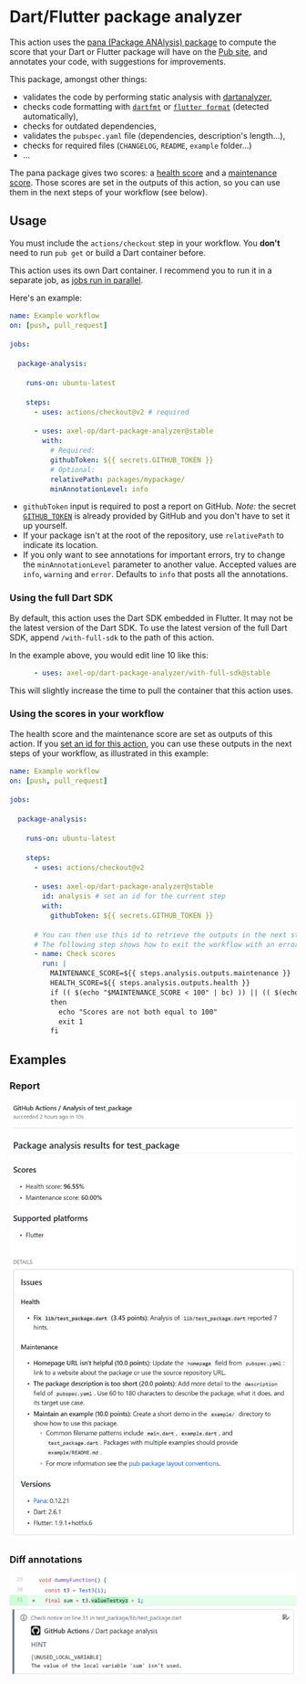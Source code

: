 # Dart/Flutter package analyzer

This action uses the [pana (Package ANAlysis) package](https://pub.dev/packages/pana) to compute the score that your Dart or Flutter package will have on the [Pub site](https://pub.dev/help), and annotates your code, with suggestions for improvements.

This package, amongst other things:

* validates the code by performing static analysis with [dartanalyzer](https://dart.dev/tools/dartanalyzer),
* checks code formatting with [`dartfmt`](https://dart.dev/tools/dartfmt) or [`flutter format`](https://flutter.dev/docs/development/tools/formatting#automatically-formatting-code-with-the-flutter-command) (detected automatically),
* checks for outdated dependencies,
* validates the `pubspec.yaml` file (dependencies, description's length...),
* checks for required files (`CHANGELOG`, `README`, `example` folder...)
* ...

The pana package gives two scores: a [health score](https://pub.dev/help#health) and a [maintenance score](https://pub.dev/help#maintenance). Those scores are set in the outputs of this action, so you can use them in the next steps of your workflow (see below).

## Usage

You must include the `actions/checkout` step in your workflow. You **don't** need to run `pub get` or build a Dart container before.

This action uses its own Dart container. I recommend you to run it in a separate job, as [jobs run in parallel](https://help.github.com/en/actions/reference/workflow-syntax-for-github-actions#jobs).

Here's an example:

```yml
name: Example workflow
on: [push, pull_request]

jobs:

  package-analysis:

    runs-on: ubuntu-latest

    steps:
      - uses: actions/checkout@v2 # required

      - uses: axel-op/dart-package-analyzer@stable
        with:
          # Required:
          githubToken: ${{ secrets.GITHUB_TOKEN }}
          # Optional:
          relativePath: packages/mypackage/
          minAnnotationLevel: info
```

* `githubToken` input is required to post a report on GitHub. *Note:* the secret [`GITHUB_TOKEN`](https://help.github.com/en/actions/automating-your-workflow-with-github-actions/authenticating-with-the-github_token) is already provided by GitHub and you don't have to set it up yourself.
* If your package isn't at the root of the repository, use `relativePath` to indicate its location.
* If you only want to see annotations for important errors, try to change the `minAnnotationLevel` parameter to another value. Accepted values are `info`, `warning` and `error`. Defaults to `info` that posts all the annotations.

### Using the full Dart SDK

By default, this action uses the Dart SDK embedded in Flutter. It may not be the latest version of the Dart SDK. To use the latest version of the full Dart SDK, append `/with-full-sdk` to the path of this action.

In the example above, you would edit line 10 like this:

```yml
      - uses: axel-op/dart-package-analyzer/with-full-sdk@stable
```

This will slightly increase the time to pull the container that this action uses.

### Using the scores in your workflow

The health score and the maintenance score are set as outputs of this action. If you [set an id for this action](https://help.github.com/en/actions/automating-your-workflow-with-github-actions/workflow-syntax-for-github-actions#jobsjob_idsteps), you can use these outputs in the next steps of your workflow, as illustrated in this example:

```yml
name: Example workflow
on: [push, pull_request]

jobs:

  package-analysis:

    runs-on: ubuntu-latest

    steps:
      - uses: actions/checkout@v2

      - uses: axel-op/dart-package-analyzer@stable
        id: analysis # set an id for the current step
        with:
          githubToken: ${{ secrets.GITHUB_TOKEN }}

      # You can then use this id to retrieve the outputs in the next steps.
      # The following step shows how to exit the workflow with an error if a score is below 100:
      - name: Check scores
        run: |
          MAINTENANCE_SCORE=${{ steps.analysis.outputs.maintenance }}
          HEALTH_SCORE=${{ steps.analysis.outputs.health }}
          if (( $(echo "$MAINTENANCE_SCORE < 100" | bc) )) || (( $(echo "$HEALTH_SCORE < 100" | bc) ))
          then
            echo "Scores are not both equal to 100"
            exit 1
          fi
```

## Examples

### Report

![](example_report.png)

### Diff annotations

![](example_annotation.png)
